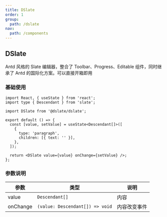 ```yaml
---
title: DSlate
order: 1
group:
  path: /dslate
nav:
  path: /components
---
```


## DSlate

Antd 风格的 Slate 编辑器，整合了 Toolbar、Progress、Editable 组件，同时继承了 Antd 的国际化方案。可以直接开箱即用

### 基础使用

```tsx | pure
import React, { useState } from 'react';
import type { Descendant } from 'slate';

import DSlate from '@dslate/dslate';

export default () => {
  const [value, setValue] = useState<Descendant[]>([
    {
      type: 'paragraph',
      children: [{ text: '' }],
    },
  ]);

  return <DSlate value={value} onChange={setValue} />;
};
```

### 参数说明

| 参数     | 类型                            | 说明         |
| -------- | ------------------------------- | ------------ |
| value    | `Descendant[]`                  | 内容         |
| onChange | `(value: Descendant[]) => void` | 内容改变事件 |
